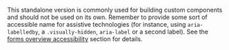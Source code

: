 This standalone version is commonly used for building custom components and should not be used on its own. Remember to provide some sort of accessible name for assistive technologies (for instance, using `aria-labelledby`, a `.visually-hidden`, `aria-label` or a second label). See the [forms overview accessibility]([[docsref:/forms/overview#accessibility]]) section for details.
